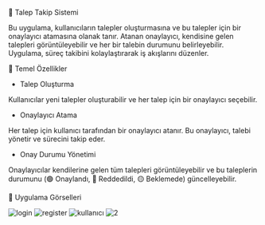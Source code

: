 🌟 Talep Takip Sistemi

Bu uygulama, kullanıcıların talepler oluşturmasına ve bu talepler için bir onaylayıcı atamasına olanak tanır. Atanan onaylayıcı, kendisine gelen talepleri görüntüleyebilir ve her bir talebin durumunu belirleyebilir. Uygulama, süreç takibini kolaylaştırarak iş akışlarını düzenler.

🚀 Temel Özellikler
*   Talep Oluşturma

Kullanıcılar yeni talepler oluşturabilir ve her talep için bir onaylayıcı seçebilir.

*   Onaylayıcı Atama

Her talep için kullanıcı tarafından bir onaylayıcı atanır. Bu onaylayıcı, talebi yönetir ve sürecini takip eder.

*   Onay Durumu Yönetimi

Onaylayıcılar kendilerine gelen tüm talepleri görüntüleyebilir ve bu taleplerin durumunu (🟢 Onaylandı, 🔴 Reddedildi, 🟡 Beklemede) güncelleyebilir.

📸 Uygulama Görselleri

![login](https://github.com/user-attachments/assets/e4a58327-0736-4794-8f09-08c42646999c)
![register](https://github.com/user-attachments/assets/cbf377dc-1168-4547-adb7-9c7ad00a72cf)
![kullanıcı](https://github.com/user-attachments/assets/26723051-daf2-4155-8046-a962a74d744d)
![2](https://github.com/user-attachments/assets/2af799f1-6882-4314-b4be-78b5f63c5974)
